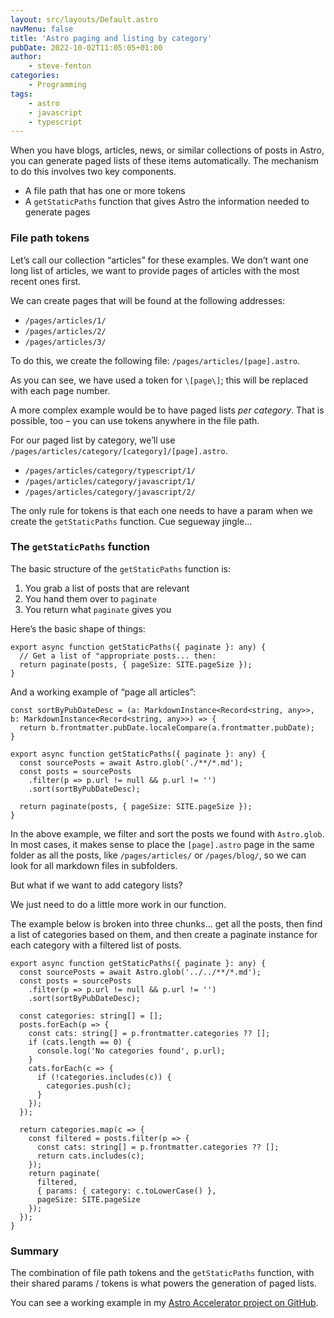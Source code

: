 ```yaml
---
layout: src/layouts/Default.astro
navMenu: false
title: 'Astro paging and listing by category'
pubDate: 2022-10-02T11:05:05+01:00
author:
    - steve-fenton
categories:
    - Programming
tags:
    - astro
    - javascript
    - typescript
---
```


When you have blogs, articles, news, or similar collections of posts in Astro, you can generate paged lists of these items automatically. The mechanism to do this involves two key components.

- A file path that has one or more tokens
- A `getStaticPaths` function that gives Astro the information needed to generate pages

### File path tokens

Let’s call our collection “articles” for these examples. We don’t want one long list of articles, we want to provide pages of articles with the most recent ones first.

We can create pages that will be found at the following addresses:

- `/pages/articles/1/`
- `/pages/articles/2/`
- `/pages/articles/3/`

To do this, we create the following file: `/pages/articles/[page].astro`.

As you can see, we have used a token for `\[page\]`; this will be replaced with each page number.

A more complex example would be to have paged lists *per category*. That is possible, too – you can use tokens anywhere in the file path.

For our paged list by category, we’ll use `/pages/articles/category/[category]/[page].astro`.

- `/pages/articles/category/typescript/1/`
- `/pages/articles/category/javascript/1/`
- `/pages/articles/category/javascript/2/`

The only rule for tokens is that each one needs to have a param when we create the `getStaticPaths` function. Cue segueway jingle…

### The `getStaticPaths` function

The basic structure of the `getStaticPaths` function is:

1. You grab a list of posts that are relevant
2. You hand them over to `paginate`
3. You return what `paginate` gives you

Here’s the basic shape of things:

```
export async function getStaticPaths({ paginate }: any) {
  // Get a list of "appropriate posts... then:
  return paginate(posts, { pageSize: SITE.pageSize });
}
```
And a working example of “page all articles”:

```
const sortByPubDateDesc = (a: MarkdownInstance<Record<string, any>>, b: MarkdownInstance<Record<string, any>>) => {
  return b.frontmatter.pubDate.localeCompare(a.frontmatter.pubDate);
}

export async function getStaticPaths({ paginate }: any) {
  const sourcePosts = await Astro.glob('./**/*.md');
  const posts = sourcePosts
    .filter(p => p.url != null && p.url != '')
    .sort(sortByPubDateDesc);

  return paginate(posts, { pageSize: SITE.pageSize });
}
```
In the above example, we filter and sort the posts we found with `Astro.glob`. In most cases, it makes sense to place the `[page].astro` page in the same folder as all the posts, like `/pages/articles/` or `/pages/blog/`, so we can look for all markdown files in subfolders.

But what if we want to add category lists?

We just need to do a little more work in our function.

The example below is broken into three chunks… get all the posts, then find a list of categories based on them, and then create a paginate instance for each category with a filtered list of posts.

```
export async function getStaticPaths({ paginate }: any) {
  const sourcePosts = await Astro.glob('../../**/*.md');
  const posts = sourcePosts
    .filter(p => p.url != null && p.url != '')
    .sort(sortByPubDateDesc);

  const categories: string[] = [];
  posts.forEach(p => {
    const cats: string[] = p.frontmatter.categories ?? [];
    if (cats.length == 0) {
      console.log('No categories found', p.url);
    }
    cats.forEach(c => {
      if (!categories.includes(c)) {
        categories.push(c);
      }
    });
  });

  return categories.map(c => {
    const filtered = posts.filter(p => {
      const cats: string[] = p.frontmatter.categories ?? [];
      return cats.includes(c);
    });
    return paginate(
      filtered,
      { params: { category: c.toLowerCase() },
      pageSize: SITE.pageSize
    });
  });
}
```
### Summary

The combination of file path tokens and the `getStaticPaths` function, with their shared params / tokens is what powers the generation of paged lists.

You can see a working example in my [Astro Accelerator project on GitHub](https://github.com/Steve-Fenton/astro-accelerator/tree/main/src/pages/articles).
